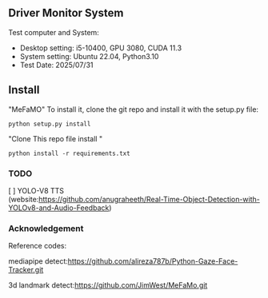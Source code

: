 Driver Monitor System 
---

Test computer and System:

- Desktop setting: i5-10400, GPU 3080, CUDA 11.3
- System setting: Ubuntu 22.04, Python3.10
- Test Date: 2025/07/31



## Install

"MeFaMO"
To install it, clone the git repo and install it with the setup.py file:
```
python setup.py install
```
"Clone This repo file install "
```
python install -r requirements.txt
```

### TODO

  [ ] YOLO-V8 TTS
  <br>
  (website:https://github.com/anugraheeth/Real-Time-Object-Detection-with-YOLOv8-and-Audio-Feedback)
  </br>

### Acknowledgement

Reference codes:

mediapipe detect:https://github.com/alireza787b/Python-Gaze-Face-Tracker.git

3d landmark detect:https://github.com/JimWest/MeFaMo.git





